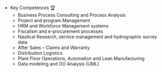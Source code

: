 * Key Competences :trophy:
  * Business Process Consulting and Process Analysis
  * Project and program Management
  * HRM and Workforce Management	systems
  * Fiscalism and e-procurement processes
  * Nautical Research, service management and hydrographic survey data
  * After Sales – Claims and Warranty
  * Distribution Logistics
  * Plant Floor Operations, Automation and Lean Manufacturing
  * Data modeling and OO Analysis (UML)
